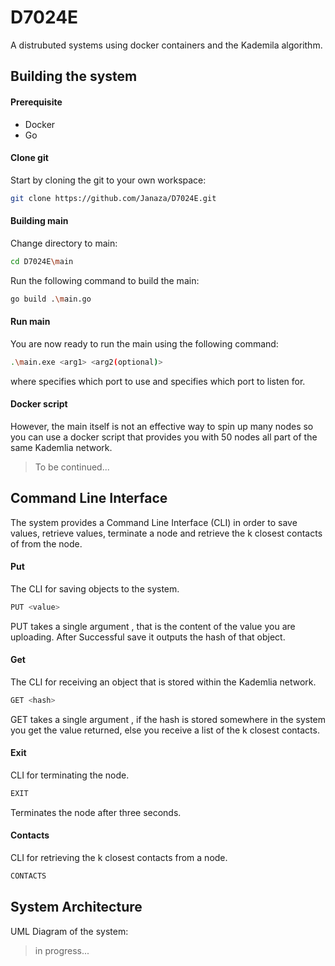 # D7024E
A distrubuted systems using docker containers and the Kademila algorithm.

## Building the system

#### Prerequisite
- Docker
- Go

#### Clone git

Start by cloning the git to your own workspace:

```bash
git clone https://github.com/Janaza/D7024E.git
```

#### Building main

Change directory to main:

```bash
cd D7024E\main
```

Run the following command to build the main:

```bash
go build .\main.go
```

#### Run main

You are now ready to run the main using the following command:

```bash
.\main.exe <arg1> <arg2(optional)>
```

where <arg1> specifies which port to use and <arg2> specifies which port to listen for.


#### Docker script

However, the main itself is not an effective way to spin up many nodes so you 
can use a docker script that provides you with 50 nodes all part of the same Kademlia network.

> To be continued...

## Command Line Interface

The system provides a Command Line Interface (CLI) in order to save values, retrieve values, 
terminate a node and retrieve the k closest contacts of from the node.

#### Put
The CLI for saving objects to the system.
```bash
PUT <value>
```
PUT takes a single argument <value>, that is the content of the value you are uploading. After 
Successful save it outputs the hash of that object.

#### Get
The CLI for receiving an object that is stored within the Kademlia network.
```bash
GET <hash>
```  
GET takes a single argument <hash>, if the hash is stored somewhere in the system you get
the value returned, else you receive a list of the k closest contacts.

#### Exit
CLI for terminating the node.

```bash
EXIT
```
Terminates the node after three seconds.

#### Contacts
CLI for retrieving the k closest contacts from a node.
```bash
CONTACTS
```

## System Architecture
UML Diagram of the system:

>in progress...
